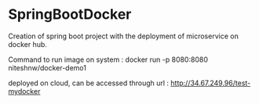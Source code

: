 # SpringBootDocker

Creation of spring boot project with the deployment of microservice on docker hub.

Command to run image on system : docker run -p 8080:8080 niteshnw/docker-demo1

deployed on cloud, can be accessed through url : http://34.67.249.96/test-mydocker
